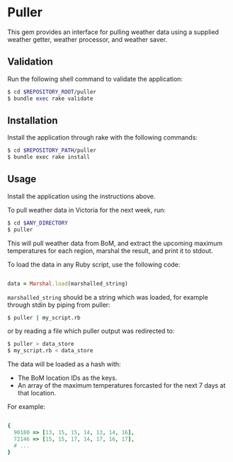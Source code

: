 # Puller

This gem provides an interface for pulling weather data using a
supplied weather getter, weather processor, and weather saver.

## Validation

Run the following shell command to validate the application:

```Ruby
$ cd $REPOSITORY_ROOT/puller
$ bundle exec rake validate
```

## Installation

Install the application through rake with the following commands:

```bash
$ cd $REPOSITORY_PATH/puller
$ bundle exec rake install
```

## Usage

Install the application using the instructions above.

To pull weather data in Victoria for the next week, run:

```bash
$ cd $ANY_DIRECTORY
$ puller
```

This will pull weather data from BoM, and extract the upcoming
maximum temperatures for each region, marshal the result,
and print it to stdout.

To load the data in any Ruby script, use the following code:

```Ruby

data = Marshal.load(marshalled_string)

```

`marshalled_string` should be a string which was loaded,
for example through stdin by piping from puller:
```bash
$ puller | my_script.rb
```

or by reading a file which puller output was redirected to:
```bash
$ puller > data_store
$ my_script.rb < data_store
```

The data will be loaded as a hash with:

* The BoM location IDs as the keys.
* An array of the maximum temperatures forcasted for the next 7 days
  at that location.

For example:

```Ruby

{
  90180 => [13, 15, 15, 14, 13, 14, 16],
  72146 => [15, 15, 17, 14, 17, 16, 17],
  # ...
}

```

